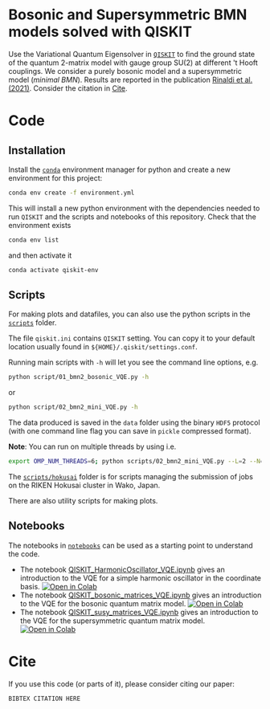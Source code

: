 # Bosonic and Supersymmetric BMN models solved with QISKIT

Use the Variational Quantum Eigensolver in [`QISKIT`](www.qiskit.org) to find the ground state of the quantum 2-matrix model with gauge group SU(2) at different 't Hooft couplings.
We consider a purely bosonic model and a supersymmetric model (*minimal BMN*).
Results are reported in the publication [Rinaldi et al. (2021)](www.arxiv.org/abs/2108.00000).
Consider the citation in [Cite](#cite).

# Code

## Installation

Install the [`conda`](https://docs.conda.io/projects/conda/en/latest/user-guide/getting-started.html) environment manager for python and create a new environment for this project:
```bash
conda env create -f environment.yml
```

This will install a new python environment with the dependencies needed to run `QISKIT` and the scripts and notebooks of this repository.
Check that the environment exists
```bash
conda env list
```
and then activate it
```bash
conda activate qiskit-env
```

## Scripts

For making plots and datafiles, you can also use the python scripts in the [`scripts`](./scripts) folder.

The file `qiskit.ini` contains `QISKIT` setting. You can copy it to your default location usually found in `${HOME}/.qiskit/settings.conf`.

Running main scripts with `-h` will let you see the command line options, e.g.
```bash
python script/01_bmn2_bosonic_VQE.py -h
```
or
```bash
python script/02_bmn2_mini_VQE.py -h
```

The data produced is saved in the `data` folder using the binary `HDF5` protocol (with one command line flag you can save in `pickle` compressed format).

**Note**: You can run on multiple threads by using i.e.
```bash
export OMP_NUM_THREADS=6; python scripts/02_bmn2_mini_VQE.py --L=2 --N=2 --g2N=0.2 --optimizer='COBYLA' --varform=['ry','rz'] --depth=3 --nrep=10
```

The [`scripts/hokusai`](./scripts/hokusai) folder is for scripts managing the submission of jobs on the RIKEN Hokusai cluster in Wako, Japan.

There are also utility scripts for making plots.

## Notebooks

The notebooks in [`notebooks`](./notebooks) can be used as a starting point to understand the code.

* The notebook [QISKIT_HarmonicOscillator_VQE.ipynb](./notebooks/QISKIT_HarmonicOscillator_VQE.ipynb) gives an introduction to the VQE for a simple harmonic oscillator in the coordinate basis. [![Open in Colab](https://colab.research.google.com/assets/colab-badge.svg)](https://colab.research.google.com/drive/1Jk1cHXoSllGggh5oLxJnpelNgHlO_qNh?usp=sharing)
* The notebook [QISKIT_bosonic_matrices_VQE.ipynb](./notebooks/QISKIT_bosonic_matrices_VQE.ipynb) gives an introduction to the VQE for the bosonic quantum matrix model. [![Open in Colab](https://colab.research.google.com/assets/colab-badge.svg)](https://colab.research.google.com/drive/1zOAc1BZb90KcKPtiIJ20q-HhbCGx3Drs?usp=sharing)
* The notebook [QISKIT_susy_matrices_VQE.ipynb](./notebooks/QISKIT_susy_matrices_VQE.ipynb) gives an introduction to the VQE for the supersymmetric quantum matrix model. [![Open in Colab](https://colab.research.google.com/assets/colab-badge.svg)](https://colab.research.google.com/drive/1q81_9anzZGBK80qdYT0sUxDoEGsW6Qj9?usp=sharing)

# Cite

If you use this code (or parts of it), please consider citing our paper:
```
BIBTEX CITATION HERE
```